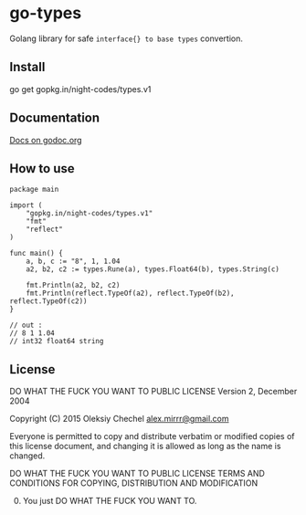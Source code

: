 # go-types
Golang library for safe `interface{} to base types` convertion.

## Install

go get gopkg.in/night-codes/types.v1

## Documentation
[Docs on godoc.org](https://godoc.org/gopkg.in/night-codes/types.v1)

## How to use

```golang
package main

import (
    "gopkg.in/night-codes/types.v1"
    "fmt"
    "reflect"
)

func main() {
    a, b, c := "8", 1, 1.04
    a2, b2, c2 := types.Rune(a), types.Float64(b), types.String(c)

    fmt.Println(a2, b2, c2)
    fmt.Println(reflect.TypeOf(a2), reflect.TypeOf(b2), reflect.TypeOf(c2))
}

// out :
// 8 1 1.04
// int32 float64 string
```

## License
DO WHAT THE FUCK YOU WANT TO PUBLIC LICENSE
Version 2, December 2004

Copyright (C) 2015 Oleksiy Chechel <alex.mirrr@gmail.com>

Everyone is permitted to copy and distribute verbatim or modified
copies of this license document, and changing it is allowed as long
as the name is changed.

DO WHAT THE FUCK YOU WANT TO PUBLIC LICENSE
TERMS AND CONDITIONS FOR COPYING, DISTRIBUTION AND MODIFICATION

 0. You just DO WHAT THE FUCK YOU WANT TO.

